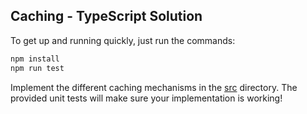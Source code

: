 ## Caching - TypeScript Solution
To get up and running quickly, just run the commands:
```bash
npm install
npm run test
```

Implement the different caching mechanisms in the [src](./src) directory. The provided unit tests will make sure your implementation is working!